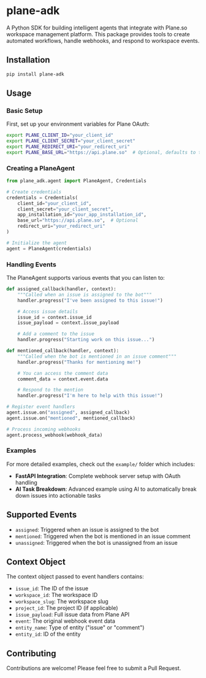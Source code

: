 # plane-adk

A Python SDK for building intelligent agents that integrate with Plane.so workspace management platform. This package provides tools to create automated workflows, handle webhooks, and respond to workspace events.

## Installation

```bash
pip install plane-adk
```

## Usage

### Basic Setup

First, set up your environment variables for Plane OAuth:

```bash
export PLANE_CLIENT_ID="your_client_id"
export PLANE_CLIENT_SECRET="your_client_secret"
export PLANE_REDIRECT_URI="your_redirect_uri"
export PLANE_BASE_URL="https://api.plane.so"  # Optional, defaults to this
```

### Creating a PlaneAgent

```python
from plane_adk.agent import PlaneAgent, Credentials

# Create credentials
credentials = Credentials(
    client_id="your_client_id",
    client_secret="your_client_secret",
    app_installation_id="your_app_installation_id",
    base_url="https://api.plane.so",  # Optional
    redirect_uri="your_redirect_uri"
)

# Initialize the agent
agent = PlaneAgent(credentials)
```

### Handling Events

The PlaneAgent supports various events that you can listen to:

```python
def assigned_callback(handler, context):
    """Called when an issue is assigned to the bot"""
    handler.progress("I've been assigned to this issue!")

    # Access issue details
    issue_id = context.issue_id
    issue_payload = context.issue_payload

    # Add a comment to the issue
    handler.progress("Starting work on this issue...")

def mentioned_callback(handler, context):
    """Called when the bot is mentioned in an issue comment"""
    handler.progress("Thanks for mentioning me!")

    # You can access the comment data
    comment_data = context.event.data

    # Respond to the mention
    handler.progress("I'm here to help with this issue!")

# Register event handlers
agent.issue.on("assigned", assigned_callback)
agent.issue.on("mentioned", mentioned_callback)

# Process incoming webhooks
agent.process_webhook(webhook_data)
```

### Examples

For more detailed examples, check out the `example/` folder which includes:

- **FastAPI Integration**: Complete webhook server setup with OAuth handling
- **AI Task Breakdown**: Advanced example using AI to automatically break down issues into actionable tasks

## Supported Events

- `assigned`: Triggered when an issue is assigned to the bot
- `mentioned`: Triggered when the bot is mentioned in an issue comment
- `unassigned`: Triggered when the bot is unassigned from an issue

## Context Object

The context object passed to event handlers contains:

- `issue_id`: The ID of the issue
- `workspace_id`: The workspace ID
- `workspace_slug`: The workspace slug
- `project_id`: The project ID (if applicable)
- `issue_payload`: Full issue data from Plane API
- `event`: The original webhook event data
- `entity_name`: Type of entity ("issue" or "comment")
- `entity_id`: ID of the entity

## Contributing

Contributions are welcome! Please feel free to submit a Pull Request.